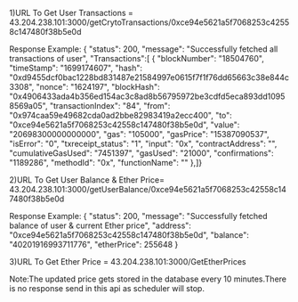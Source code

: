 

1)URL To Get User Transactions = 43.204.238.101:3000/getCrytoTransactions/0xce94e5621a5f7068253c42558c147480f38b5e0d

Response Example:
{
    "status": 200,
    "message": "Successfully fetched all transactions of user",
    "Transactions":[
    {
        "blockNumber": "18504760",
        "timeStamp": "1699174607",
        "hash": "0xd9455dcf0bac1228bd831487e21584997e0615f7f1f76dd65663c38e844c3308",
        "nonce": "1624197",
        "blockHash": "0x4906433ada4b356ed154ac3c8ad8b56795972be3cdfd5eca893dd10958569a05",
        "transactionIndex": "84",
        "from": "0x974caa59e49682cda0ad2bbe82983419a2ecc400",
        "to": "0xce94e5621a5f7068253c42558c147480f38b5e0d",
        "value": "20698300000000000",
        "gas": "105000",
        "gasPrice": "15387090537",
        "isError": "0",
        "txreceipt_status": "1",
        "input": "0x",
        "contractAddress": "",
        "cumulativeGasUsed": "7451397",
        "gasUsed": "21000",
        "confirmations": "1189286",
        "methodId": "0x",
        "functionName": ""
    },]}

2)URL To Get User Balance & Ether Price= 43.204.238.101:3000/getUserBalance/0xce94e5621a5f7068253c42558c147480f38b5e0d

Response Example:
{
    "status": 200,
    "message": "Successfully fetched balance of user & current Ether price",
    "address": "0xce94e5621a5f7068253c42558c147480f38b5e0d",
    "balance": "40201916993711776",
    "etherPrice": 255648
}

3)URL To Get Ether Price = 43.204.238.101:3000/GetEtherPrices

Note:The updated price gets stored in the database every 10 minutes.There is no response send in this api as scheduler will stop.







